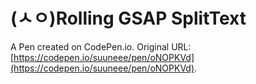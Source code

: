 # (ㅅㅇ)Rolling GSAP SplitText

A Pen created on CodePen.io. Original URL: [https://codepen.io/suuneee/pen/oNOPKVd](https://codepen.io/suuneee/pen/oNOPKVd).

